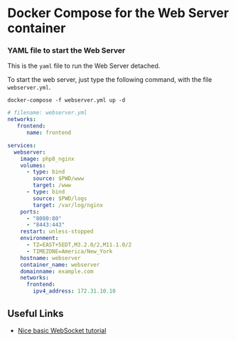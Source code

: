# Docker Compose for the Web Server container

### YAML file to start the Web Server

This is the `yaml` file to run the Web Server detached.

To start the web server, just type the following command, with the file `webserver.yml`.

```command
docker-compose -f webserver.yml up -d
```

```yaml
# filename: webserver.yml
networks:
   frontend:
      name: frontend

services:
  webserver:
    image: php8_nginx
    volumes:
      - type: bind
        source: $PWD/www
        target: /www
      - type: bind
        source: $PWD/logs
        target: /var/log/nginx
    ports:
      - "8080:80"
      - "8443:443"
    restart: unless-stopped
    environment:
      - TZ=EAST+5EDT,M3.2.0/2,M11.1.0/2
      - TIMEZONE=America/New_York
    hostname: webserver
    container_name: webserver
    domainname: example.com
    networks:
      frontend:
        ipv4_address: 172.31.10.10
```

## Useful Links

- [Nice basic WebSocket tutorial](https://github.com/compose-spec/compose-spec/blob/master/spec.md)

